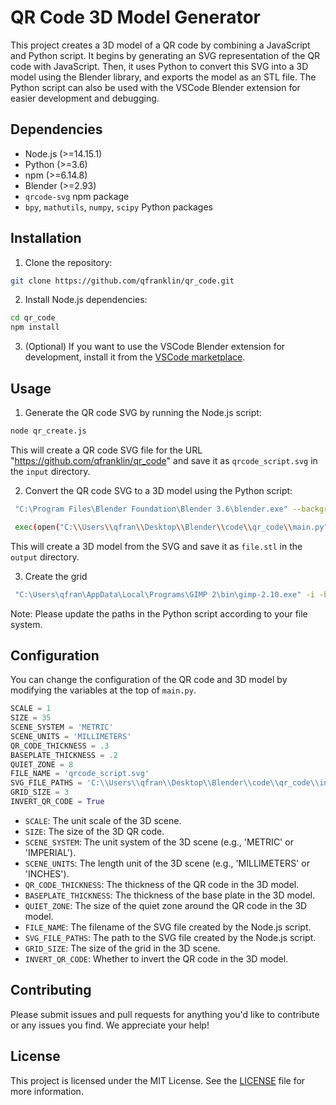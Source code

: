 # QR Code 3D Model Generator

This project creates a 3D model of a QR code by combining a JavaScript and Python script. It begins by generating an SVG representation of the QR code with JavaScript. Then, it uses Python to convert this SVG into a 3D model using the Blender library, and exports the model as an STL file. The Python script can also be used with the VSCode Blender extension for easier development and debugging.

## Dependencies

* Node.js (>=14.15.1)
* Python (>=3.6)
* npm (>=6.14.8)
* Blender (>=2.93)
* `qrcode-svg` npm package
* `bpy`, `mathutils`, `numpy`, `scipy` Python packages

## Installation

1. Clone the repository:

```bash
git clone https://github.com/qfranklin/qr_code.git
```

2. Install Node.js dependencies:

```bash
cd qr_code
npm install
```

3. (Optional) If you want to use the VSCode Blender extension for development, install it from the [VSCode marketplace](https://marketplace.visualstudio.com/items?itemName=JacquesLucke.blender-development).

## Usage

1. Generate the QR code SVG by running the Node.js script:

```bash
node qr_create.js
```

This will create a QR code SVG file for the URL "https://github.com/qfranklin/qr_code" and save it as `qrcode_script.svg` in the `input` directory.

2. Convert the QR code SVG to a 3D model using the Python script:

```bash
 "C:\Program Files\Blender Foundation\Blender 3.6\blender.exe" --background --python main.py
```

```bash
 exec(open("C:\\Users\\qfran\\Desktop\\Blender\\code\\qr_code\\main.py").read())
```

This will create a 3D model from the SVG and save it as `file.stl` in the `output` directory.

3. Create the grid

```bash
 "C:\Users\qfran\AppData\Local\Programs\GIMP 2\bin\gimp-2.10.exe" -i -b '(create_grid.py RUN-NONINTERACTIVE)' -b '(gimp-quit 0)'
```

Note: Please update the paths in the Python script according to your file system.

## Configuration

You can change the configuration of the QR code and 3D model by modifying the variables at the top of `main.py`.

```python
SCALE = 1
SIZE = 35
SCENE_SYSTEM = 'METRIC'
SCENE_UNITS = 'MILLIMETERS'
QR_CODE_THICKNESS = .3
BASEPLATE_THICKNESS = .2
QUIET_ZONE = 8
FILE_NAME = 'qrcode_script.svg'
SVG_FILE_PATHS = 'C:\\Users\\qfran\\Desktop\\Blender\\code\\qr_code\\input\\'+FILE_NAME
GRID_SIZE = 3
INVERT_QR_CODE = True
```

- `SCALE`: The unit scale of the 3D scene.
- `SIZE`: The size of the 3D QR code.
- `SCENE_SYSTEM`: The unit system of the 3D scene (e.g., 'METRIC' or 'IMPERIAL').
- `SCENE_UNITS`: The length unit of the 3D scene (e.g., 'MILLIMETERS' or 'INCHES').
- `QR_CODE_THICKNESS`: The thickness of the QR code in the 3D model.
- `BASEPLATE_THICKNESS`: The thickness of the base plate in the 3D model.
- `QUIET_ZONE`: The size of the quiet zone around the QR code in the 3D model.
- `FILE_NAME`: The filename of the SVG file created by the Node.js script.
- `SVG_FILE_PATHS`: The path to the SVG file created by the Node.js script.
- `GRID_SIZE`: The size of the grid in the 3D scene.
- `INVERT_QR_CODE`: Whether to invert the QR code in the 3D model.

## Contributing

Please submit issues and pull requests for anything you'd like to contribute or any issues you find. We appreciate your help!

## License

This project is licensed under the MIT License. See the [LICENSE](LICENSE) file for more information.